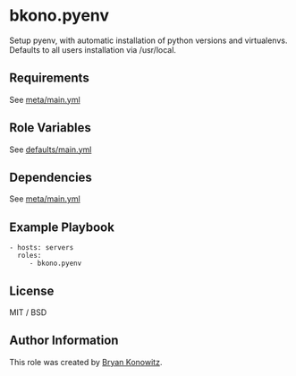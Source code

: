 bkono.pyenv
=========

Setup pyenv, with automatic installation of python versions and virtualenvs. Defaults to all users installation via /usr/local.

Requirements
------------

See [meta/main.yml](meta/main.yml)

Role Variables
--------------

See [defaults/main.yml](defaults/main.yml)

Dependencies
------------

See [meta/main.yml](meta/main.yml)

Example Playbook
----------------

    - hosts: servers
      roles:
         - bkono.pyenv

License
-------

MIT / BSD

Author Information
------------------

This role was created by [Bryan Konowitz](https://github.com/bkono).
